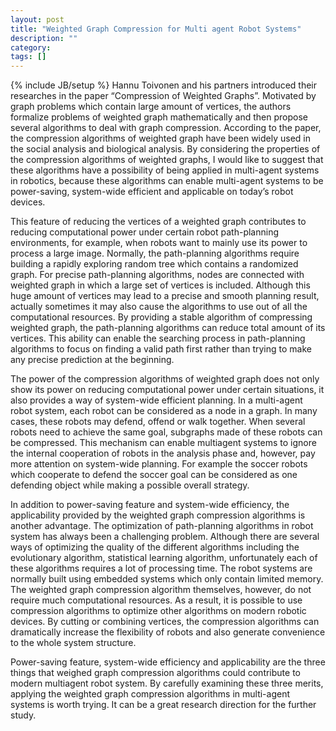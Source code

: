 ```yaml
---
layout: post
title: "Weighted Graph Compression for Multi agent Robot Systems"
description: ""
category: 
tags: []
---
```

{% include JB/setup %}
Hannu Toivonen and his partners introduced their researches in the paper
“Compression of Weighted Graphs”. Motivated by graph problems which contain
large amount of vertices, the authors formalize problems of weighted graph 
mathematically and then propose several algorithms to deal with graph compression. 
According to the paper, the compression algorithms of weighted graph have been 
widely used in the social analysis and biological analysis. By considering the 
properties of the compression algorithms of weighted graphs, I would like to suggest 
that these algorithms have a possibility of being applied in multi-agent systems in 
robotics, because these algorithms can enable multi-agent systems to be power-saving, 
system-wide efficient and applicable on today’s robot devices.

This feature of reducing the vertices of a weighted graph contributes to 
reducing computational power under certain robot path-planning environments, for 
example, when robots want to mainly use its power to process a large image.
Normally, the path-planning algorithms require building a rapidly exploring random 
tree which contains a randomized graph. For precise path-planning algorithms, nodes 
are connected with weighted graph in which a large set of vertices is included.
Although this huge amount of vertices may lead to a precise and smooth planning 
result, actually sometimes it may also cause the algorithms to use out of all the 
computational resources. By providing a stable algorithm of compressing weighted 
graph, the path-planning algorithms can reduce total amount of its vertices. This 
ability can enable the searching process in path-planning algorithms to focus on
finding a valid path first rather than trying to make any precise prediction at the 
beginning.

The power of the compression algorithms of weighted graph does not only 
show its power on reducing computational power under certain situations, it also 
provides a way of system-wide efficient planning. In a multi-agent robot system, each 
robot can be considered as a node in a graph. In many cases, these robots may defend, 
offend or walk together. When several robots need to achieve the same goal, subgraphs made of these robots can be compressed. This mechanism can enable multiagent systems to ignore the internal cooperation of robots in the analysis phase and,
however, pay more attention on system-wide planning. For example the soccer robots 
which cooperate to defend the soccer goal can be considered as one defending object
while making a possible overall strategy.

In addition to power-saving feature and system-wide efficiency, the 
applicability provided by the weighted graph compression algorithms is another 
advantage. The optimization of path-planning algorithms in robot system has always 
been a challenging problem. Although there are several ways of optimizing the 
quality of the different algorithms including the evolutionary algorithm, statistical
learning algorithm, unfortunately each of these algorithms requires a lot of processing 
time. The robot systems are normally built using embedded systems which only 
contain limited memory. The weighted graph compression algorithm themselves, 
however, do not require much computational resources. As a result, it is possible to 
use compression algorithms to optimize other algorithms on modern robotic devices. 
By cutting or combining vertices, the compression algorithms can dramatically 
increase the flexibility of robots and also generate convenience to the whole system
structure. 

Power-saving feature, system-wide efficiency and applicability are the three 
things that weighed graph compression algorithms could contribute to modern multiagent robot system. By carefully examining these three merits, applying the weighted 
graph compression algorithms in multi-agent systems is worth trying. It can be a great 
research direction for the further study.
